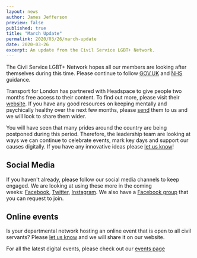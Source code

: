 ```yaml
---
layout: news
author: James Jefferson
preview: false
published: true
title: "March Update"
permalink: 2020/03/26/march-update
date: 2020-03-26
excerpt: An update from the Civil Service LGBT+ Network.
---
```


The Civil Service LGBT+ Network hopes all our members are looking after themselves during this time. Please continue to follow [GOV.UK](https://www.gov.uk/coronavirus) and [NHS](http://https://www.nhs.uk/conditions/coronavirus-covid-19/) guidance.

Transport for London has partnered with Headspace to give people two months free access to their content. To find out more, please visit their [website](https://www.headspace.com/tfl). If you have any good resources on keeping mentally and psychically healthy over the next few months, please [send](mailto:info@civilservice.lgbt) them to us and we will look to share them wider. 

You will have seen that many prides around the country are being postponed during this period. Therefore, the leadership team are looking at ways we can continue to celebrate events, mark key days and support our causes digitally. If you have any innovative ideas please [let us know](mailto:info@civilservice.lgbt)!

## Social Media 

If you haven't already, please follow our social media channels to keep engaged. We are looking at using these more in the coming weeks: [Facebook](http://www.facebook.com/civilservicelgbt), [Twitter](http://www.twitter.com/cslgbt), [Instagram](http://instagram.com/civilservicelgbt). We also have a [Facebook group](https://www.facebook.com/groups/civilservicelgbt/?ref=pages_profile_groups_tab&source_id=1407804409469176) that you can request to join. 

## Online events 

Is your departmental network hosting an online event that is open to all civil servants? Please [let us know](mailto:info@civilservice.lgbt) and we will share it on our website. 

For all the latest digital events, please check out our [events page](https://www.civilservice.lgbt/events/) 



